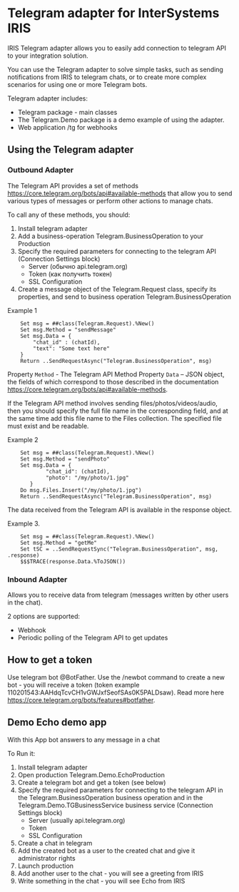 # Telegram adapter for InterSystems IRIS

IRIS Telegram adapter allows you to easily add connection to telegram API to your integration solution.

You can use the Telegram adapter to solve simple tasks, such as sending notifications from IRIS to telegram chats, or to create more complex scenarios for using one or more Telegram bots.

Telegram adapter includes:
+ Telegram package - main classes
+ The Telegram.Demo package is a demo example of using the adapter.
+ Web application /tg for webhooks

## Using  the Telegram adapter

### Outbound Adapter

The Telegram API provides a set of methods https://core.telegram.org/bots/api#available-methods that allow you to send various types of messages or perform other actions to manage chats.

To call any of these methods, you should:

1. Install telegram adapter
2. Add a business-operation Telegram.BusinessOperation to your Production
3. Specify the required parameters for connecting to the telegram API (Connection Settings block)
   + Server (обычно api.telegram.org)
   + Token (как получить токен)
   + SSL Configuration
4. Create a message object of the Telegram.Request class, specify its properties, and send to business operation Telegram.BusinessOperation

Example 1

```
    Set msg = ##class(Telegram.Request).%New()
    Set msg.Method = "sendMessage"
    Set msg.Data = {
        "chat_id" : (сhatId),
        "text": "Some text here"
    }
    Return ..SendRequestAsync("Telegram.BusinessOperation", msg)
```

Property `Method` - The Telegram API Method
Property `Data` – JSON object, the fields of which correspond to those described in the documentation https://core.telegram.org/bots/api#available-methods.

If the Telegram API method involves sending files/photos/videos/audio, then you should specify the full file name in the corresponding field, and at the same time add this file name to the Files collection. The specified file must exist and be readable.

Example 2

```
    Set msg = ##class(Telegram.Request).%New()
    Set msg.Method = "sendPhoto"
    Set msg.Data = {
            "chat_id": (chatId),
            "photo": "/my/photo/1.jpg"
       }
    Do msg.Files.Insert("/my/photo/1.jpg")
    Return ..SendRequestAsync("Telegram.BusinessOperation", msg)
```

The data received from the Telegram API is available in the response object.

Example 3. 
```
    Set msg = ##class(Telegram.Request).%New()
    Set msg.Method = "getMe"
    Set tSC = ..SendRequestSync("Telegram.BusinessOperation", msg, .response)
    $$$TRACE(response.Data.%ToJSON())
```

### Inbound Adapter

Allows you to receive data from telegram (messages written by other users in the chat).
 
2 options are supported:
* Webhook
* Periodic polling of the Telegram API to get updates

## How to get a token

Use telegram bot @BotFather. Use the /newbot command to create a new bot - you will receive a token (token example 110201543:AAHdqTcvCH1vGWJxfSeofSAs0K5PALDsaw). Read more here https://core.telegram.org/bots/features#botfather.

## Demo Echo demo app 

With this App bot answers to any message in a chat

To Run it:
1. Install telegram adapter
2. Open production Telegram.Demo.EchoProduction
3. Create a telegram bot and get a token (see below)
4. Specify the required parameters for connecting to the telegram API in the Telegram.BusinessOperation business operation and in the Telegram.Demo.TGBusinessService business service (Connection Settings block)
   * Server (usually api.telegram.org)
   * Token
   * SSL Configuration
5. Create a chat in telegram
6. Add the created bot as a user to the created chat and give it administrator rights
7. Launch production
8. Add another user to the chat - you will see a greeting from IRIS
9. Write something in the chat - you will see Echo from IRIS

